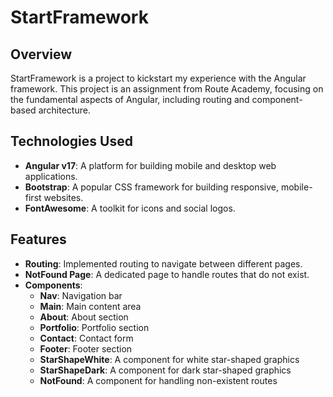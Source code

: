 # StartFramework

## Overview

StartFramework is a project to kickstart my experience with the Angular framework. This project is an assignment from Route Academy, focusing on the fundamental aspects of Angular, including routing and component-based architecture.

## Technologies Used

- **Angular v17**: A platform for building mobile and desktop web applications.
- **Bootstrap**: A popular CSS framework for building responsive, mobile-first websites.
- **FontAwesome**: A toolkit for icons and social logos.

## Features

- **Routing**: Implemented routing to navigate between different pages.
- **NotFound Page**: A dedicated page to handle routes that do not exist.
- **Components**:
  - **Nav**: Navigation bar
  - **Main**: Main content area
  - **About**: About section
  - **Portfolio**: Portfolio section
  - **Contact**: Contact form
  - **Footer**: Footer section
  - **StarShapeWhite**: A component for white star-shaped graphics
  - **StarShapeDark**: A component for dark star-shaped graphics
  - **NotFound**: A component for handling non-existent routes
